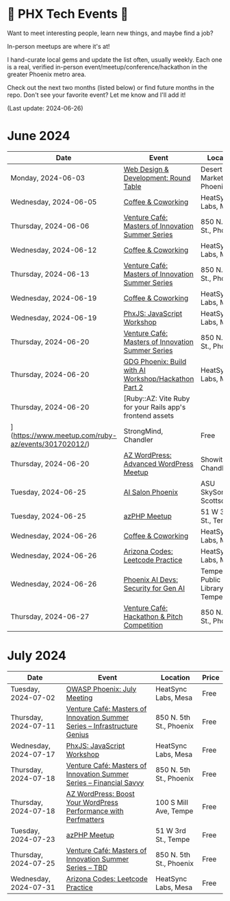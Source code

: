 # 🌵 PHX Tech Events 🌵

Want to meet interesting people, learn new things, and maybe find a job?

In-person meetups are where it's at!

I hand-curate local gems and update the list often, usually weekly. Each one is a real, verified in-person event/meetup/conference/hackathon in the greater Phoenix metro area.

Check out the next two months (listed below) or find future months in the repo. Don't see your favorite event? Let me know and I'll add it!

(Last update: 2024-06-26)

# June 2024

| Date | Event | Location | Price |
| ---- | ----- | -------- | ----- |
| Monday, 2024-06-03 | [Web Design & Development: Round Table](https://www.meetup.com/webdesignersdevelopers/events/wdnrjtygcjbfb/) | Desert Ridge Marketplace, Phoenix | Free |
| Wednesday, 2024-06-05 |[Coffee & Coworking](https://www.meetup.com/coffee-and-coworking-east-valley/events/wbmfltygcjbhb/) | HeatSync Labs, Mesa | Free |
| Thursday, 2024-06-06 |[Venture Café: Masters of Innovation Summer Series](https://venturecafephoenix.org/event/masters-of-innovation-summer-series-5/) | 850 N. 5th St., Phoenix | Free |
| Wednesday, 2024-06-12 |[Coffee & Coworking](https://www.meetup.com/coffee-and-coworking-east-valley/events/wbmfltygcjbqb/) | HeatSync Labs, Mesa | Free |
| Thursday, 2024-06-13 |[Venture Café: Masters of Innovation Summer Series](https://venturecafephoenix.org/event/masters-of-innovation-summer-series-2/) | 850 N. 5th St., Phoenix | Free |
| Wednesday, 2024-06-19 |[Coffee & Coworking](https://www.meetup.com/coffee-and-coworking-east-valley/events/wbmfltygcjbzb/) | HeatSync Labs, Mesa | Free |
| Wednesday, 2024-06-19 | [PhxJS: JavaScript Workshop](https://www.meetup.com/phoenix-javascript/events/gnxcktygcjbzb/) | HeatSync Labs, Mesa | Free |
| Thursday, 2024-06-20 |[Venture Café: Masters of Innovation Summer Series](https://venturecafephoenix.org/event/masters-of-innovation-summer-series-3/) | 850 N. 5th St., Phoenix | Free |
| Thursday, 2024-06-20 | [GDG Phoenix: Build with AI Workshop/Hackathon Part 2](https://www.meetup.com/phx-android/events/301428728/) | HeatSync Labs, Mesa | Free |
| Thursday, 2024-06-20 | [Ruby::AZ: Vite Ruby for your Rails app's frontend assets
](https://www.meetup.com/ruby-az/events/301702012/) | StrongMind, Chandler | Free |
| Thursday, 2024-06-20 | [AZ WordPress: Advanced WordPress Meetup](https://www.meetup.com/arizona-wordpress-group/events/299246021/) | Showit, Inc., Chandler | Free |
| Tuesday, 2024-06-25 |[AI Salon Phoenix](https://lu.ma/aisalon-phoenix-may2024)| ASU SkySong, Scottsdale | Free |
| Tuesday, 2024-06-25 | [azPHP Meetup](https://www.meetup.com/azphpug/events/mgffhtygcjbhc/) | 51 W 3rd St., Tempe | Free |
| Wednesday, 2024-06-26 |[Coffee & Coworking](https://www.meetup.com/coffee-and-coworking-east-valley/events/wbmfltygcjbjc/) | HeatSync Labs, Mesa | Free |
| Wednesday, 2024-06-26 | [Arizona Codes: Leetcode Practice](https://www.meetup.com/arizona-codes/events/301712647/) | HeatSync Labs, Mesa | Free |
| Wednesday, 2024-06-26 |[Phoenix AI Devs: Security for Gen AI](https://www.meetup.com/phx-ai-devs/events/301198115/) | Tempe Public Library, Tempe | Free |
| Thursday, 2024-06-27 |[Venture Café: Hackathon & Pitch Competition](https://venturecafephoenix.org/event/thursday-gathering-hackathon-pitch-competition-w-the-city-of-phoenix/) | 850 N. 5th St., Phoenix | Free |

# July 2024

| Date | Event | Location | Price |
| ---- | ----- | -------- | ----- |
| Tuesday, 2024-07-02 | [OWASP Phoenix: July Meeting](https://www.meetup.com/owasp-phoenix-chapter/events/301825575/) | HeatSync Labs, Mesa | Free |
| Thursday, 2024-07-11 |[Venture Café: Masters of Innovation Summer Series – Infrastructure Genius](https://venturecafephoenix.org/event/masters-of-innovation-summer-series-4/) | 850 N. 5th St., Phoenix | Free |
| Wednesday, 2024-07-17 | [PhxJS: JavaScript Workshop](https://www.meetup.com/phoenix-javascript/events/301333994/) | HeatSync Labs, Mesa | Free |
| Thursday, 2024-07-18 |[Venture Café: Masters of Innovation Summer Series – Financial Savvy](https://venturecafephoenix.org/event/masters-of-innovation-summer-series-6/) | 850 N. 5th St., Phoenix | Free |
| Thursday, 2024-07-18 | [AZ WordPress: Boost Your WordPress Performance with Perfmatters](https://www.meetup.com/arizona-wordpress-group/events/299944606/) | 100 S Mill Ave, Tempe | Free |
| Tuesday, 2024-07-23 | [azPHP Meetup](https://www.meetup.com/azphpug/events/vqdnltygckbfc/) | 51 W 3rd St., Tempe | Free |
| Thursday, 2024-07-25 |[Venture Café: Masters of Innovation Summer Series – TBD](https://venturecafephoenix.org/event/masters-of-innovation-summer-series-7/) | 850 N. 5th St., Phoenix | Free |
| Wednesday, 2024-07-31 | [Arizona Codes: Leetcode Practice](https://www.meetup.com/arizona-codes/) | HeatSync Labs, Mesa | Free |
